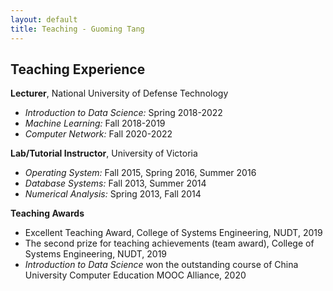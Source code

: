 ```yaml
---
layout: default
title: Teaching - Guoming Tang
---
```


## Teaching Experience

**Lecturer**, National University of Defense Technology

- *Introduction to Data Science:* Spring 2018-2022
- *Machine Learning:* Fall 2018-2019
- *Computer Network:* Fall 2020-2022

**Lab/Tutorial Instructor**, University of Victoria

- *Operating System:* Fall 2015, Spring 2016, Summer 2016
- *Database Systems:* Fall 2013, Summer 2014
- *Numerical Analysis:* Spring 2013, Fall 2014

**Teaching Awards**

- Excellent Teaching Award, College of Systems Engineering, NUDT, 2019
- The second prize for teaching achievements (team award), College of Systems Engineering, NUDT, 2019
- *Introduction to Data Science* won the outstanding course of China University Computer Education MOOC Alliance, 2020